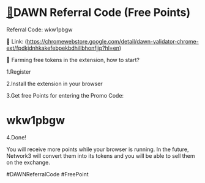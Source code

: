 # [🚀](https://chromewebstore.google.com/detail/dawn-validator-chrome-ext/fpdkjdnhkakefebpekbdhillbhonfjjp?hl=en)DAWN Referral Code (Free Points)

Referral Code: wkw1pbgw


🔗 Link: (https://chromewebstore.google.com/detail/dawn-validator-chrome-ext/fpdkjdnhkakefebpekbdhillbhonfjjp?hl=en)

📣 Farming free tokens in the extension, how to start?

1.Register

2.Install the extension in your browser

3.Get free Points for entering the Promo Code:

# wkw1pbgw

4.Done!

You will receive more points while your browser is running. In the future, Network3 will convert them into its tokens and you will be able to sell them on the exchange.

#DAWNReferralCode #FreePoint
